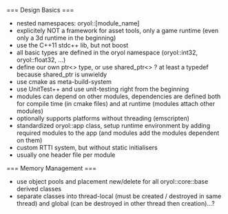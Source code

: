 === Design Basics ===

- nested namespaces: oryol::[module_name]
- explicitely NOT a framework for asset tools, only a game runtime (even only a 3d runtime in the beginning)
- use the C++11 stdc++ lib, but not boost
- all basic types are defined in the oryol namespace (oryol::int32, oryol::float32, ...)
- define our own ptr<> type, or use shared_ptr<> ? at least a typedef because shared_ptr is unwieldy
- use cmake as meta-build-system
- use UnitTest++ and use unit-testing right from the beginning
- modules can depend on other modules, dependencies are defined both for compile time (in cmake files) and at runtime 
(modules attach other modules)
- optionally supports platforms without threading (emscripten)
- standardized oryol::app class, setup runtime environment by adding required modules to the app (and modules add 
the modules dependent on them)
- custom RTTI system, but without static initialisers
- usually one header file per module

=== Memory Management ===

- use object pools and placement new/delete for all oryol::core::base derived classes
- separate classes into thread-local (must be created / destroyed in same thread) and global (can be destroyed in 
other thread then creation)...?
